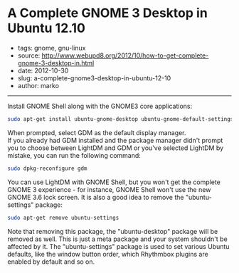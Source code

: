 # A Complete GNOME 3 Desktop in Ubuntu 12.10

- tags: gnome, gnu-linux
- source: http://www.webupd8.org/2012/10/how-to-get-complete-gnome-3-desktop-in.html
- date: 2012-10-30
- slug: a-complete-gnome3-desktop-in-ubuntu-12-10
- author: marko

--------------------

Install GNOME Shell along with the GNOME3 core applications:

````bash
sudo apt-get install ubuntu-gnome-desktop ubuntu-gnome-default-settings
````

When prompted, select GDM as the default display manager.<br />
If you already had GDM installed and the package manager didn't prompt you to
choose between LightDM and GDM or you've selected LightDM by mistake, you can run the following command:

````bash
sudo dpkg-reconfigure gdm
````

You can use LightDM with GNOME Shell, but you won't get the complete
GNOME 3 experience - for instance, GNOME Shell won't use the new GNOME 3.6 lock screen.
It is also a good idea to remove the "ubuntu-settings" package:

````bash
sudo apt-get remove ubuntu-settings
````

Note that removing this package, the "ubuntu-desktop" package will be
removed as well. This is just a meta package and your system shouldn't be affected by it.
The "ubuntu-settings" package is used to set various Ubuntu defaults,
like the window button order, which Rhythmbox plugins are enabled by default and so on.